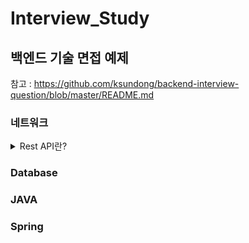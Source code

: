 # Interview_Study
## 백엔드 기술 면접 예제
참고 : https://github.com/ksundong/backend-interview-question/blob/master/README.md

### 네트워크
<details>
<summary>Rest API란?</summary>
<div markdown="1">

**REST(Representational State Transfer) API**,
REST API는 Http의 요청을 통해 통신함으로써 CRUD의 데이터베이스 기능을 수행한다.

쉽게 말해 주소 요청만으로 어떤 작업(CRUD)을 하고 싶은지 알 수 있다.

REST API가 사용하는 Http Request Method로는 get, post, put, patch, delete가 있다.

</div>
</details>

### Database

### JAVA

### Spring
